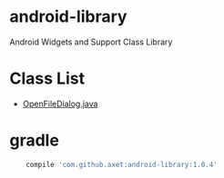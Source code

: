 # android-library

Android Widgets and Support Class Library

# Class List

* [OpenFileDialog.java](./src/main/java/com/github/axet/androidlibrary/widgets/OpenFileDialog.java)

# gradle

```gradle
    compile 'com.github.axet:android-library:1.0.4'
```
